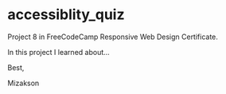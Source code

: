 # accessiblity_quiz

Project 8 in FreeCodeCamp Responsive Web Design Certificate.

In this project I learned about...

Best,

Mizakson